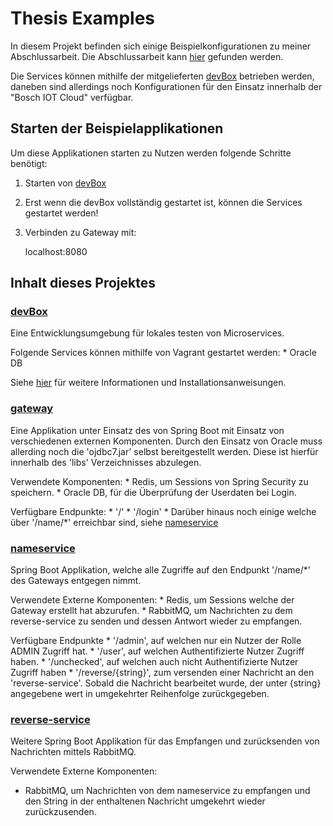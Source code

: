 # Thesis Examples

In diesem Projekt befinden sich einige Beispielkonfigurationen zu meiner Abschlussarbeit.
Die Abschlussarbeit kann [hier](https://github.com/konraifen88/thesis) gefunden werden.

Die Services können mithilfe der mitgelieferten [devBox](#devbox) betrieben werden, 
daneben sind allerdings noch Konfigurationen für den Einsatz innerhalb der "Bosch IOT Cloud" verfügbar.

## Starten der Beispielapplikationen

Um diese Applikationen starten zu Nutzen werden folgende Schritte benötigt:

1. Starten von [devBox](/devBox)
1. Erst wenn die devBox vollständig gestartet ist, können die Services gestartet werden!
1. Verbinden zu Gateway mit:

   localhost:8080

## Inhalt dieses Projektes

### [devBox](/devBox)

Eine Entwicklungsumgebung für lokales testen von Microservices.

Folgende Services können mithilfe von Vagrant gestartet werden:
    * Oracle DB

Siehe [hier](/devBox) für weitere Informationen und Installationsanweisungen.

### [gateway](gateway)

Eine Applikation unter Einsatz des von Spring Boot mit Einsatz von verschiedenen externen Komponenten.
Durch den Einsatz von Oracle muss allerding noch die 'ojdbc7.jar' selbst bereitgestellt werden. 
Diese ist hierfür innerhalb des 'libs' Verzeichnisses abzulegen.

Verwendete Komponenten:
    * Redis, um Sessions von Spring Security zu speichern.
    * Oracle DB, für die Überprüfung der Userdaten bei Login.
    
Verfügbare Endpunkte: 
    * '/'
    * '/login'
    * Darüber hinaus noch einige welche über '/name/*' erreichbar sind, siehe [nameservice](#nameservice)

### [nameservice](/nameservice)

Spring Boot Applikation, welche alle Zugriffe auf den Endpunkt '/name/*' des Gateways entgegen nimmt.

Verwendete Externe Komponenten:
    * Redis, um Sessions welche der Gateway erstellt hat abzurufen.
    * RabbitMQ, um Nachrichten zu dem reverse-service zu senden und dessen Antwort wieder zu empfangen.

Verfügbare Endpunkte
    * '/admin', auf welchen nur ein Nutzer der Rolle ADMIN Zugriff hat.
    * '/user', auf welchen Authentifizierte Nutzer Zugriff haben.
    * '/unchecked', auf welchen auch nicht Authentifizierte Nutzer Zugriff haben
    * '/reverse/{string}', zum versenden einer Nachricht an den 'reverse-service'. 
        Sobald die Nachricht bearbeitet wurde, der unter {string} angegebene wert in umgekehrter Reihenfolge zurückgegeben.
   
### [reverse-service](/reverse-service)

Weitere Spring Boot Applikation für das Empfangen und zurücksenden von Nachrichten mittels RabbitMQ.
 
Verwendete Externe Komponenten:
 * RabbitMQ, um Nachrichten von dem nameservice zu empfangen und den String in der enthaltenen Nachricht umgekehrt wieder zurückzusenden.

